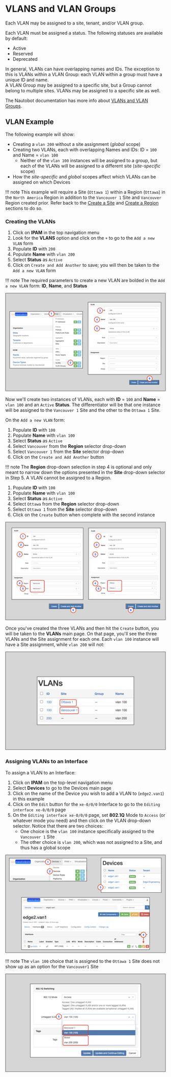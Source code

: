 # VLANS and VLAN Groups

Each VLAN may be assigned to a site, tenant, and/or VLAN group.

Each VLAN must be assigned a status. The following statuses are available by default:

- Active
- Reserved
- Deprecated

In general, VLANs can have overlapping names and IDs. The exception to this is VLANs within a VLAN Group: each VLAN within a group must have a unique ID and name.  
A VLAN Group may be assigned to a specific site, but a Group cannot belong to multiple sites. VLANs may be assigned to a specific site as well.

The Nautobot documentation has more info about [VLANs and VLAN Groups](https://nautobot.readthedocs.io/en/latest/core-functionality/vlans/#vlan-management).

## VLAN Example

The following example will show:

* Creating a `vlan 200` without a site assignment (*global* scope)
* Creating two VLANs, each with overlapping Names and IDs: ID = `100` and Name = `vlan 100`
  * Neither of the `vlan 100` instances will be assigned to a group, but each of the VLANs will be assigned to a different site (*site-specific* scope)
* How the *site-specific* and *global* scopes affect which VLANs can be assigned on which Devices

!!! note
    This example will require a Site (`Ottawa 1`) within a Region (`Ottawa`) in the `North America` Region in addition to the `Vancouver 1` Site and `Vancouver` Region created prior. 
    Refer back to the [Create a Site](creating-devices.md/#create-a-site) and [Create a Region](regions.md/#creating-regions) sections to do so.


### Creating the VLANs

1. Click on **IPAM** in the top navigation menu
2. Look for the **VLANS** option and click on the `+` to go to the `Add a new VLAN` form
3. Populate **ID** with `200`
4. Populate **Name** with `vlan 200`
5. Select **Status** as `Active`
6. Click on `Create and Add Another` to save; you will then be taken to the `Add a new VLAN` form

!!! note
    The required parameters to create a new VLAN are bolded in the `Add a new VLAN` form: **ID**, **Name**, and **Status**

![](../images/getting-started-nautobot-ui/22-create-vlans.png)

Now we'll create two instances of VLANs, each with **ID** = `100` and **Name** = `vlan 100` and an `Active` **Status**.
The differentiator will be that one instance will be assigned to the `Vancouver 1` Site and the other to the `Ottawa 1` Site.

On the `Add a new VLAN` form:

1. Populate **ID** with `100`
2. Populate **Name** with `vlan 100`
3. Select **Status** as `Active`
4. Select `Vancouver` from the **Region** selector drop-down
5. Select `Vancouver 1` from the **Site** selector drop-down
6. Click on the `Create and Add Another` button

!!! note
    The **Region** drop-down selection in step 4 is optional and only meant to narrow down the options presented in the **Site** drop-down selector in Step 5.
    A VLAN cannot be assigned to a Region.

1. Populate **ID** with `100`
2. Populate **Name** with `vlan 100`
3. Select **Status** as `Active`
4. Select `Ottawa` from the **Region** selector drop-down
5. Select `Ottawa 1` from the **Site** selector drop-down
6. Click on the `Create` button when complete with the second instance

![](../images/getting-started-nautobot-ui/23-create-vlans-2.png)

Once you've created the three VLANs and then hit the `Create` button, you will be taken to the **VLANs** main page. On that page, 
you'll see the three VLANs and the Site assignment for each one. Each `vlan 100` instance will have a Site assignment, while
`vlan 200` will not:

![](../images/getting-started-nautobot-ui/24-vlan-main-page.png)

### Assigning VLANs to an Interface

To assign a VLAN to an Interface:

1. Click on **IPAM** on the top-level navigation menu
2. Select **Devices** to go to the Devices main page
3. Click on the name of the Device you wish to add a VLAN to (`edge2.van1`) in this example
4. Click on the `Edit` button for the `xe-0/0/0` Interface to go to the `Editing interface xe-0/0/0` page
5. On the `Editing interface xe-0/0/0` page, set **802.1Q** Mode to `Access` (or whatever mode you need) and then click on the VLAN drop-down selector. Notice that there are two choices:
    * One choice is the `vlan 100` instance specifically assigned to the `Vancouver 1` Site
    * The other choice is `vlan 200`, which was not assigned to a Site, and thus has a global scope 

![](../images/getting-started-nautobot-ui/25-add-vlan-to-interface.png)

!!! note 
    The `vlan 100` choice that is assigned to the `Ottawa 1` Site does not show up as an option for the `Vancouver1` Site

![](../images/getting-started-nautobot-ui/26-add-vlan-to-interface-2.png)
